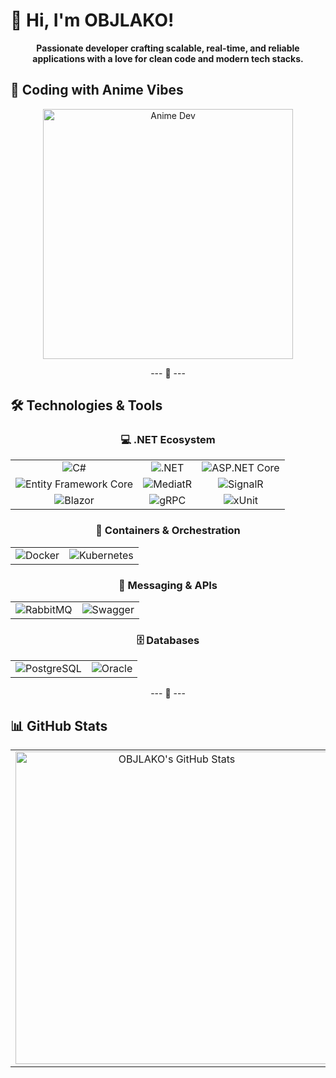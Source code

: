 
# 👋 Hi, I'm OBJLAKO!

<p align="center">
  <b>Passionate developer crafting scalable, real-time, and reliable applications with a love for clean code and modern tech stacks.</b>
</p>

## 🎨 Coding with Anime Vibes

<p align="center">
  <img src="https://media0.giphy.com/media/v1.Y2lkPTc5MGI3NjExZHZuY3Nld2E1ODZqOHl3azF1N3JpNGJocTV1ejRvd2w2NzZtNG0yNiZlcD12MV9pbnRlcm5hbF9naWZfYnlfaWQmY3Q9Zw/14hqnhZrxCWAEg/giphy.gif" alt="Anime Dev" width="400">
</p>

<p align="center">--- 🚀 ---</p>

## 🛠 Technologies & Tools

<div align="center">
  <h3>💻 .NET Ecosystem</h3>
  <table cellpadding="10">
    <tr>
      <td align="center"><img src="https://img.shields.io/badge/-C%23-239120?logo=csharp&logoColor=white&style=flat-square" alt="C#"></td>
      <td align="center"><img src="https://img.shields.io/badge/-.NET-512BD4?logo=dot-net&logoColor=white&style=flat-square" alt=".NET"></td>
      <td align="center"><img src="https://img.shields.io/badge/-ASP.NET%20Core-512BD4?logo=dot-net&logoColor=white&style=flat-square" alt="ASP.NET Core"></td>
    </tr>
    <tr>
      <td align="center"><img src="https://img.shields.io/badge/-Entity%20Framework%20Core-512BD4?logo=dot-net&logoColor=white&style=flat-square" alt="Entity Framework Core"></td>
      <td align="center"><img src="https://img.shields.io/badge/-MediatR-6A5ACD?logo=dotnet&logoColor=white&style=flat-square" alt="MediatR"></td>
      <td align="center"><img src="https://img.shields.io/badge/-SignalR-512BD4?logo=dot-net&logoColor=white&style=flat-square" alt="SignalR"></td>
    </tr>
    <tr>
      <td align="center"><img src="https://img.shields.io/badge/-Blazor-512BD4?logo=blazor&logoColor=white&style=flat-square" alt="Blazor"></td>
      <td align="center"><img src="https://img.shields.io/badge/-gRPC-00CED1?logo=grpc&logoColor=white&style=flat-square" alt="gRPC"></td>
      <td align="center"><img src="https://img.shields.io/badge/-xUnit-4B0082?logo=xunit&logoColor=white&style=flat-square" alt="xUnit"></td>
    </tr>
  </table>

  <h3>🐳 Containers & Orchestration</h3>
  <table cellpadding="5">
    <tr>
      <td align="center"><img src="https://img.shields.io/badge/-Docker-2496ED?logo=docker&logoColor=white&style=flat-square" alt="Docker"></td>
      <td align="center"><img src="https://img.shields.io/badge/-Kubernetes-326CE5?logo=kubernetes&logoColor=white&style=flat-square" alt="Kubernetes"></td>
    </tr>
  </table>

  <h3>📨 Messaging & APIs</h3>
  <table cellpadding="5">
    <tr>
      <td align="center"><img src="https://img.shields.io/badge/-RabbitMQ-FF6600?logo=rabbitmq&logoColor=white&style=flat-square" alt="RabbitMQ"></td>
      <td align="center"><img src="https://img.shields.io/badge/-Swagger-85EA2D?logo=swagger&logoColor=black&style=flat-square" alt="Swagger"></td>
    </tr>
  </table>

  <h3>🗄 Databases</h3>
  <table cellpadding="5">
    <tr>
      <td align="center"><img src="https://img.shields.io/badge/-PostgreSQL-336791?logo=postgresql&logoColor=white&style=flat-square" alt="PostgreSQL"></td>
      <td align="center"><img src="https://img.shields.io/badge/-Oracle-F80000?logo=oracle&logoColor=white&style=flat-square" alt="Oracle"></td>
    </tr>
  </table>
</div>

<p align="center">--- 🌟 ---</p>

## 📊 GitHub Stats

<div align="center">
  <table border="0">
    <tr>
      <td align="center">
        <img src="https://github-readme-stats.vercel.app/api?username=OBJLAKO&show_icons=true&theme=onedark" alt="OBJLAKO's GitHub Stats" width="500">
      </td>
      <td align="center">
        <img src="https://github-readme-stats.vercel.app/api/top-langs/?username=OBJLAKO&layout=compact&theme=onedark" alt="Top Languages" width="300">
      </td>
    </tr>
  </table>
</div>
